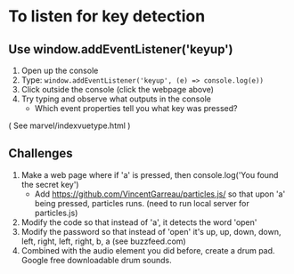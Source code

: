 # To listen for key detection

## Use window.addEventListener('keyup')

1. Open up the console
1. Type: `window.addEventListener('keyup', (e) => console.log(e))`
1. Click outside the console (click the webpage above)
1. Try typing and observe what outputs in the console
   * Which event properties tell you what key was pressed?

( See marvel/indexvuetype.html )

## Challenges

1. Make a web page where if 'a' is pressed, then console.log('You found the
   secret key')
   * Add https://github.com/VincentGarreau/particles.js/ so that upon 'a' being
     pressed, particles runs. (need to run local server for particles.js)
1. Modify the code so that instead of 'a', it detects the word 'open'
1. Modify the password so that instead of 'open' it's up, up, down, down, left,
   right, left, right, b, a (see buzzfeed.com)
1. Combined with the audio element you did before, create a drum pad. Google
   free downloadable drum sounds.
